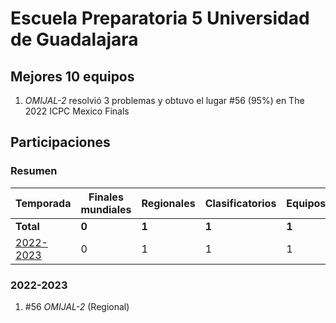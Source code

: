 # Escuela Preparatoria 5 Universidad de Guadalajara

## Mejores 10 equipos

1. _OMIJAL-2_ resolvió 3 problemas y obtuvo el lugar #56 (95%) en The 2022 ICPC Mexico Finals

## Participaciones

### Resumen

| Temporada | Finales mundiales | Regionales | Clasificatorios | Equipos |
| --- | --- | --- | --- | --- |
| **Total** | **0** | **1** | **1** | **1** |
| [2022-2023](#2022-2023) | 0 | 1 | 1 | 1 |

### 2022-2023

1. #56 _OMIJAL-2_ (Regional)



